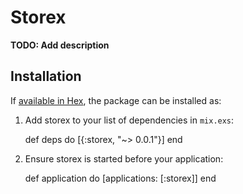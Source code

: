 # Storex

**TODO: Add description**

## Installation

If [available in Hex](https://hex.pm/docs/publish), the package can be installed as:

  1. Add storex to your list of dependencies in `mix.exs`:

        def deps do
          [{:storex, "~> 0.0.1"}]
        end

  2. Ensure storex is started before your application:

        def application do
          [applications: [:storex]]
        end

